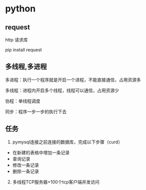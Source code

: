 ﻿# python

## request 

http  请求库

pip install request

## 多线程,多进程

多进程：执行一个程序就是开启一个进程，不能直接通信，占用资源多

多线程：进程内开启多个线程，线程可以通信，占用资源少

协程：单线程调度

同步：程序一步一步的执行下去


## 任务
1. pymysql连接之前连接的数据库，完成以下步骤（curd）
* 在新建的表格中增加一条记录
* 查询记录
* 修改一条记录
* 删除一条记录

2. 多线程TCP服务器+100个tcp客户端并发访问




